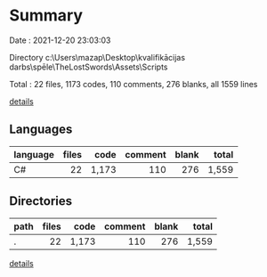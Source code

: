 # Summary

Date : 2021-12-20 23:03:03

Directory c:\Users\mazap\Desktop\kvalifikācijas darbs\spēle\TheLostSwords\Assets\Scripts

Total : 22 files,  1173 codes, 110 comments, 276 blanks, all 1559 lines

[details](details.md)

## Languages
| language | files | code | comment | blank | total |
| :--- | ---: | ---: | ---: | ---: | ---: |
| C# | 22 | 1,173 | 110 | 276 | 1,559 |

## Directories
| path | files | code | comment | blank | total |
| :--- | ---: | ---: | ---: | ---: | ---: |
| . | 22 | 1,173 | 110 | 276 | 1,559 |

[details](details.md)